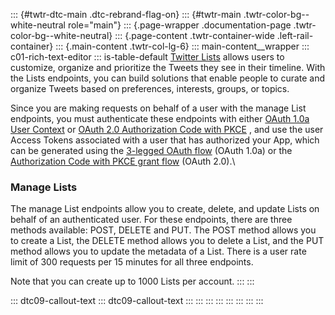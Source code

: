 ::: {#twtr-dtc-main .dtc-rebrand-flag-on}
::: {#twtr-main .twtr-color-bg--white-neutral role="main"}
::: {.page-wrapper .documentation-page .twtr-color-bg--white-neutral}
::: {.page-content .twtr-container-wide .left-rail-container}
::: {.main-content .twtr-col-lg-6}
::: main-content__wrapper
::: c01-rich-text-editor
::: is-table-default
[Twitter Lists](https://help.twitter.com/en/using-twitter/twitter-lists)
allows users to customize, organize and prioritize the Tweets they see
in their timeline. With the Lists endpoints, you can build solutions
that enable people to curate and organize Tweets based on preferences,
interests, groups, or topics.

Since you are making requests on behalf of a user with the manage List
endpoints, you must authenticate these endpoints with either [OAuth 1.0a
User Context](/en/docs/authentication/oauth-1-0a) or [OAuth 2.0
Authorization Code with
PKCE](/en/docs/authentication/oauth-2-0/authorization-code) , and use
the user Access Tokens associated with a user that has authorized your
App, which can be generated using the [3-legged OAuth
flow](/en/docs/authentication/oauth-1-0a/obtaining-user-access-tokens)
(OAuth 1.0a) or the [Authorization Code with PKCE grant
flow](/en/docs/authentication/oauth-2-0/user-access-token) (OAuth 2.0).\

### Manage Lists

The manage List endpoints allow you to create, delete, and update Lists
on behalf of an authenticated user. For these endpoints, there are three
methods available: POST, DELETE and PUT. The POST method allows you to
create a List, the DELETE method allows you to delete a List, and the
PUT method allows you to update the metadata of a List. There is a user
rate limit of 300 requests per 15 minutes for all three endpoints.

Note that you can create up to 1000 Lists per account.
:::
:::

::: dtc09-callout-text
::: dtc09-callout-text
:::
:::
:::
:::
:::
:::
:::
:::
